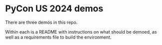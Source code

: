 # PyCon US 2024 demos

There are three demos in this repo.

Within each is a README with instructions on what should be demoed, as well as a requirements file to build the environment.

